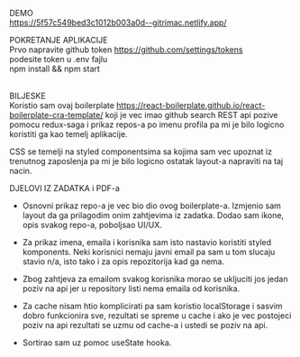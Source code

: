 DEMO <BR>
https://5f57c549bed3c1012b003a0d--gitrimac.netlify.app/

POKRETANJE APLIKACIJE<BR>
Prvo napravite github token https://github.com/settings/tokens<BR>
podesite token u .env fajlu<BR>
npm install && npm start
<BR><BR>

BILJESKE <BR>
Koristio sam ovaj boilerplate https://react-boilerplate.github.io/react-boilerplate-cra-template/ koji je vec imao github search REST api pozive pomocu redux-saga i prikaz repos-a po imenu profila pa mi je bilo logicno koristiti ga kao temelj aplikacije. 

CSS se temelji na styled componentsima sa kojima sam vec upoznat iz trenutnog zaposlenja pa mi je bilo logicno ostatak layout-a napraviti na taj nacin. 

DJELOVI IZ ZADATKA i PDF-a
- Osnovni prikaz repo-a je vec bio dio ovog boilerplate-a. Izmjenio sam layout da ga prilagodim onim zahtjevima iz zadatka. Dodao sam ikone, opis svakog repo-a, poboljsao UI/UX.

- Za prikaz imena, emaila i korisnika sam isto nastavio koristiti styled komponents. Neki korisnici nemaju javni email pa sam u tom slucaju stavio n/a, isto tako i za opis repozitorija kad ga nema.

- Zbog zahtjeva za emailom svakog korisnika morao se ukljuciti jos jedan poziv na api jer u repository listi nema emaila od korisnika.

- Za cache nisam htio komplicirati pa sam koristio localStorage i sasvim dobro funkcionira sve, rezultati se spreme u cache i ako je vec postojeci poziv na api rezultati se uzmu od cache-a i ustedi se poziv na api.

- Sortirao sam uz pomoc useState hooka.

